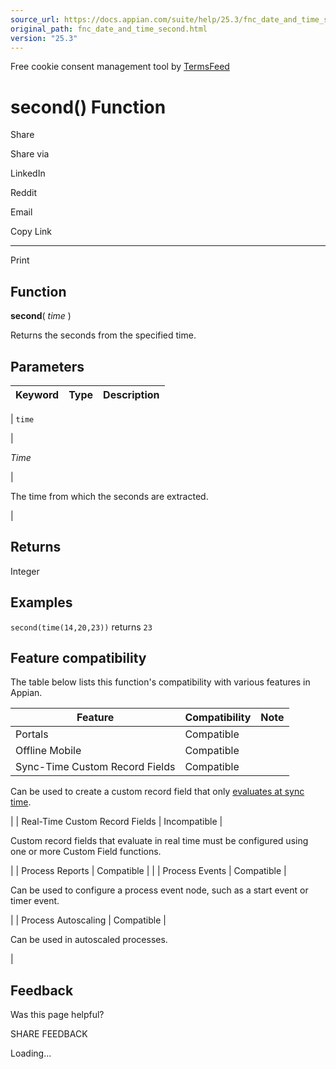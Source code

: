 ```yaml
---
source_url: https://docs.appian.com/suite/help/25.3/fnc_date_and_time_second.html
original_path: fnc_date_and_time_second.html
version: "25.3"
---
```


Free cookie consent management tool by [TermsFeed](https://www.termsfeed.com/)

# second() Function

Share

Share via

LinkedIn

Reddit

Email

Copy Link

* * *

Print

## Function

**second**( _time_ )

Returns the seconds from the specified time.

## Parameters

| Keyword | Type | Description |
| --- | --- | --- |
|
`time`

 |

_Time_

 |

The time from which the seconds are extracted.

 |

## Returns

Integer

## Examples

`second(time(14,20,23))` returns `23`

## Feature compatibility

The table below lists this function's compatibility with various features in Appian.

| Feature | Compatibility | Note |
| --- | --- | --- |
| Portals | Compatible |  |
| Offline Mobile | Compatible |  |
| Sync-Time Custom Record Fields | Compatible |
Can be used to create a custom record field that only [evaluates at sync time](custom-record-fields.html#prodlink-sync-time-evaluations).

 |
| Real-Time Custom Record Fields | Incompatible |

Custom record fields that evaluate in real time must be configured using one or more Custom Field functions.

 |
| Process Reports | Compatible |  |
| Process Events | Compatible |

Can be used to configure a process event node, such as a start event or timer event.

 |
| Process Autoscaling | Compatible |

Can be used in autoscaled processes.

 |

## Feedback

Was this page helpful?

SHARE FEEDBACK

Loading...